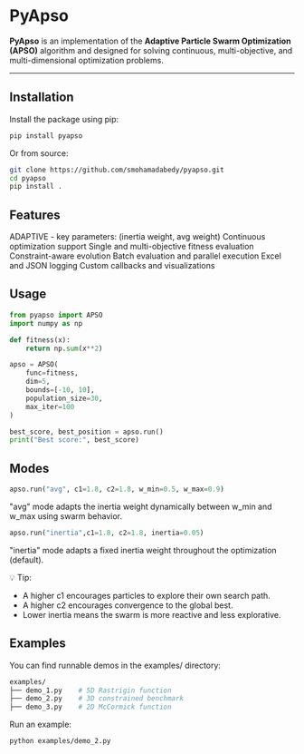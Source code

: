 # PyApso

**PyApso** is an implementation of the **Adaptive Particle Swarm Optimization (APSO)** algorithm and designed for solving continuous, multi-objective, and multi-dimensional optimization problems. 

---

## Installation

Install the package using pip:

```bash
pip install pyapso
````
Or from source:
```bash
git clone https://github.com/smohamadabedy/pyapso.git
cd pyapso
pip install .
```

## Features
ADAPTIVE -  key parameters: (inertia weight, avg weight)
Continuous optimization support
Single and multi-objective fitness evaluation
Constraint-aware evolution
Batch evaluation and parallel execution
Excel and JSON logging
Custom callbacks and visualizations

## Usage

```python
from pyapso import APSO
import numpy as np

def fitness(x):
    return np.sum(x**2)

apso = APSO(
    func=fitness,
    dim=5,
    bounds=[-10, 10],
    population_size=30,
    max_iter=100
)

best_score, best_position = apso.run()
print("Best score:", best_score)
```
## Modes

```python
apso.run("avg", c1=1.8, c2=1.8, w_min=0.5, w_max=0.9)
```
"avg" mode adapts the inertia weight dynamically between w_min and w_max using swarm behavior.

```python
apso.run("inertia",c1=1.8, c2=1.8, inertia=0.05)
```
"inertia" mode adapts a fixed inertia weight throughout the optimization (default).

💡 Tip:

 - A higher c1 encourages particles to explore their own search path.
 - A higher c2 encourages convergence to the global best.
 - Lower inertia means the swarm is more reactive and less explorative.



## Examples
You can find runnable demos in the examples/ directory:

```bash
examples/
├── demo_1.py    # 5D Rastrigin function
├── demo_2.py    # 3D constrained benchmark
├── demo_3.py    # 2D McCormick function
```

Run an example:
```bash
python examples/demo_2.py
```
